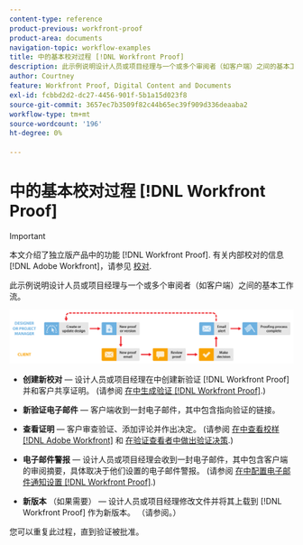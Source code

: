 ```yaml
---
content-type: reference
product-previous: workfront-proof
product-area: documents
navigation-topic: workflow-examples
title: 中的基本校对过程 [!DNL Workfront Proof]
description: 此示例说明设计人员或项目经理与一个或多个审阅者（如客户端）之间的基本工作流。
author: Courtney
feature: Workfront Proof, Digital Content and Documents
exl-id: fcbbd2d2-dc27-4456-901f-5b1a15d023f8
source-git-commit: 3657ec7b3509f82c44b65ec39f909d336deaaba2
workflow-type: tm+mt
source-wordcount: '196'
ht-degree: 0%

---
```


# 中的基本校对过程 [!DNL Workfront Proof]

>[!IMPORTANT]
>
>本文介绍了独立版产品中的功能 [!DNL Workfront Proof]. 有关内部校对的信息 [!DNL Adobe Workfront]，请参见 [校对](../../../review-and-approve-work/proofing/proofing.md).

此示例说明设计人员或项目经理与一个或多个审阅者（如客户端）之间的基本工作流。

![basic_workflow.png](assets/basic_workflow.png)

* **创建新校对**  — 设计人员或项目经理在中创建新验证 [!DNL Workfront Proof] 并和客户共享证明。 (请参阅 [在中生成验证 [!DNL Workfront Proof]](../../../workfront-proof/wp-work-proofsfiles/create-proofs-and-files/generate-proofs.md).)

* **新验证电子邮件**  — 客户端收到一封电子邮件，其中包含指向验证的链接。

* **查看证明**  — 客户审查验证、添加评论并作出决定。 (请参阅 [在中查看校样 [!DNL Adobe Workfront]](../../../review-and-approve-work/proofing/reviewing-proofs-within-workfront/review-proofs-in-wf.md) 和 [在验证查看者中做出验证决策](../../../review-and-approve-work/proofing/reviewing-proofs-within-workfront/make-a-decision-on-a-proof/make-decisions-on-proof.md).)

* **电子邮件警报**  — 设计人员或项目经理会收到一封电子邮件，其中包含客户端的审阅摘要，具体取决于他们设置的电子邮件警报。 (请参阅 [在中配置电子邮件通知设置 [!DNL Workfront Proof]](../../../workfront-proof/wp-emailsntfctns/email-alerts/config-email-notification-settings-wp.md).)

* **新版本** （如果需要） — 设计人员或项目经理修改文件并将其上载到 [!DNL Workfront Proof] 作为新版本。 （请参阅。）

您可以重复此过程，直到验证被批准。
